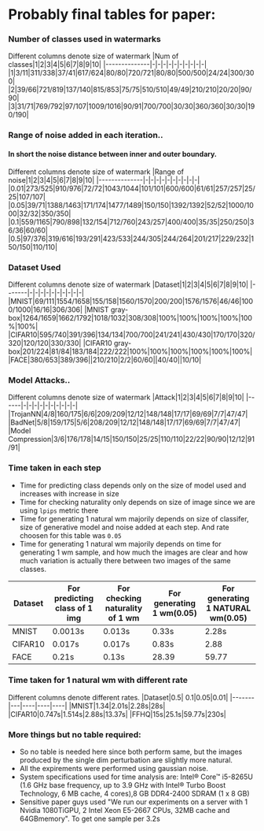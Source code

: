 # Probably final tables for paper:


### Number of classes used in watermarks
Different columns denote size of watermark 
|Num of classes|1|2|3|4|5|6|7|8|9|10|
|--------------|-|-|-|-|-|-|-|-|-|-|
|1|3/11|311/338|37/41|617/624|80/80|720/721|80/80|500/500|24/24|300/300|
|2|39/66|721/819|137/140|815/853|75/75|510/510|49/49|210/210|20/20|90/90|
|3|31/71|769/792|97/107|1009/1016|90/91|700/700|30/30|360/360|30/30|190/190|

### Range of noise added in each iteration..
#### In short the noise distance between inner and outer boundary.
Different columns denote size of watermark
|Range of noise|1|2|3|4|5|6|7|8|9|10|
|--------------|-|-|-|-|-|-|-|-|-|-|
|0.01|273/525|910/976|72/72|1043/1044|101/101|600/600|61/61|257/257|25/25|107/107|
|0.05|39/71|1388/1463|171/174|1477/1489|150/150|1392/1392|52/52|1000/1000|32/32|350/350|
|0.1|559/1165|790/898|132/154|712/760|243/257|400/400|35/35|250/250|36/36|60/60|
|0.5|97/376|319/616|193/291|423/533|244/305|244/264|201/217|229/232|150/150|110/110|

### Dataset Used
Different columns denote size of watermark
|Dataset|1|2|3|4|5|6|7|8|9|10|
|-------|-|-|-|-|-|-|-|-|-|-|
|MNIST|69/111|1554/1658|155/158|1560/1570|200/200|1576/1576|46/46|1000/1000|16/16|306/306|
|MNIST gray-box|1264/1659|1662/1792|1018/1032|308/308|100%|100%|100%|100%|100%|100%|
|CIFAR10|595/740|391/396|134/134|700/700|241/241|430/430|170/170|320/320|120/120|330/330|
|CIFAR10 gray-box|201/224|81/84|183/184|222/222|100%|100%|100%|100%|100%|100%|
|FACE|380/653|389/396||210/210|2/2|60/60||40/40||10/10|

### Model Attacks..
Different columns denote size of watermark
|Attack|1|2|3|4|5|6|7|8|9|10|
|------|-|-|-|-|-|-|-|-|-|-|
|TrojanNN|4/8|160/175|6/6|209/209|12/12|148/148|17/17|69/69|7/7|47/47|
|BadNet|5/8|159/175|5/6|208/209|12/12|148/148|17/17|69/69|7/7|47/47|
|Model Compression|3/6|176/178|14/15|150/150|25/25|110/110|22/22|90/90|12/12|91/91|

### Time taken in each step
* Time for predicting class depends only on the size of model used and increases with increase in size
* Time for checking naturality only depends on size of image since we are using `lpips` metric there
* Time for generating 1 natural wm majorily depends on size of classifer, size of generative model and noise added at each step. And rate choosen for this table was `0.05`
* Time for generating 1 natural wm majorily depends on time for generating 1 wm sample, and how much the images are clear and how much variation is actually there between two images of the same classes.

|Dataset| For predicting class of 1 img| For checking naturality of 1 wm|For generating 1 wm(0.05)|For generating 1 NATURAL wm(0.05)|
|-------|------------------------------|--------------------------------|--------------------|---------------------------|
|MNIST|0.0013s|0.013s|0.33s|2.28s|
|CIFAR10|0.017s|0.017s|0.83s|2.88|
|FACE|0.21s|0.13s|28.39|59.77|

### Time taken for 1 natural wm with different rate
Different columns denote different rates.
|Dataset|0.5| 0.1|0.05|0.01|
|-------|---|----|----|----|
|MNIST|1.34|2.01s|2.28s|28s|
|CIFAR10|0.747s|1.514s|2.88s|13.37s|
|FFHQ|15s|25.1s|59.77s|230s|

### More things but no table required:
* So no table is needed here since both perform same, but the images produced by the single dim perturbation are slightly more natural.
* All the expirements were performed using gaussian noise.
* System specifications used for time analysis are:
Intel® Core™ i5-8265U (1.6 GHz base frequency, up to 3.9 GHz with Intel® Turbo Boost Technology, 6 MB cache, 4 cores),8 GB DDR4-2400 SDRAM (1 x 8 GB)
* Sensitive paper guys used "We run our experiments on a server with 1 Nvidia 1080TiGPU, 2 Intel Xeon E5-2667 CPUs, 32MB cache and 64GBmemory". To get one sample per 3.2s
